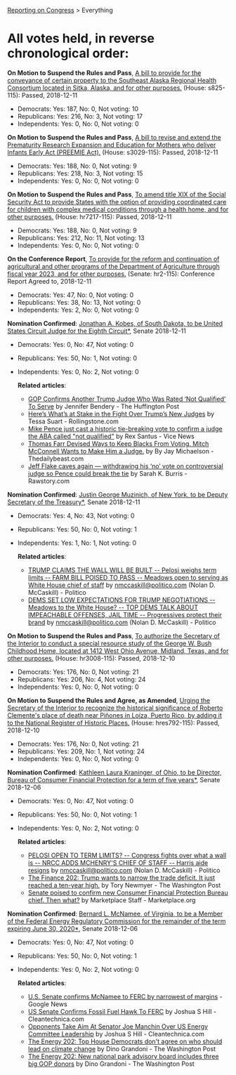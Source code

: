 [Reporting on Congress](index.md) &gt; Everything

All votes held, in reverse chronological order:
============================================== 

**On Motion to Suspend the Rules and Pass**, [A bill to provide for the conveyance of certain property to the Southeast Alaska Regional Health Consortium located in Sitka, Alaska, and for other purposes.](http://clerk.house.gov/evs/2018/roll430.xml) (House: s825-115): Passed, 2018-12-11
* Democrats: Yes: 187, No: 0, Not voting: 10
* Republicans: Yes: 216, No: 3, Not voting: 17
* Independents: Yes: 0, No: 0, Not voting: 0

**On Motion to Suspend the Rules and Pass**, [A bill to revise and extend the Prematurity Research Expansion and Education for Mothers who deliver Infants Early Act (PREEMIE Act).](http://clerk.house.gov/evs/2018/roll429.xml) (House: s3029-115): Passed, 2018-12-11
* Democrats: Yes: 188, No: 0, Not voting: 9
* Republicans: Yes: 218, No: 3, Not voting: 15
* Independents: Yes: 0, No: 0, Not voting: 0

**On Motion to Suspend the Rules and Pass**, [To amend title XIX of the Social Security Act to provide States with the option of providing coordinated care for children with complex medical conditions through a health home, and for other purposes.](http://clerk.house.gov/evs/2018/roll428.xml) (House: hr7217-115): Passed, 2018-12-11
* Democrats: Yes: 188, No: 0, Not voting: 9
* Republicans: Yes: 212, No: 11, Not voting: 13
* Independents: Yes: 0, No: 0, Not voting: 0

**On the Conference Report**, [To provide for the reform and continuation of agricultural and other programs of the Department of Agriculture through fiscal year 2023, and for other purposes.](https://www.senate.gov/legislative/LIS/roll_call_lists/roll_call_vote_cfm.cfm?congress=115&session=2&vote=00259) (Senate: hr2-115): Conference Report Agreed to, 2018-12-11
* Democrats: Yes: 47, No: 0, Not voting: 0
* Republicans: Yes: 38, No: 13, Not voting: 0
* Independents: Yes: 2, No: 0, Not voting: 0

**Nomination Confirmed**: [Jonathan A. Kobes, of South Dakota, to be United States Circuit Judge for the Eighth Circuit*](https://www.senate.gov/legislative/LIS/roll_call_lists/roll_call_vote_cfm.cfm?congress=115&session=2&vote=00258), Senate 2018-12-11
* Democrats: Yes: 0, No: 47, Not voting: 0
* Republicans: Yes: 50, No: 1, Not voting: 0
* Independents: Yes: 0, No: 2, Not voting: 0

	**Related articles**:
	* [GOP Confirms Another Trump Judge Who Was Rated ‘Not Qualified’ To Serve](https://www.huffingtonpost.com/entry/republicans-confirm-trump-judge-not-qualified_us_5c0fff13e4b0ac5371797422) by Jennifer Bendery - The Huffington Post
	* [Here’s What’s at Stake in the Fight Over Trump’s New Judges](https://www.rollingstone.com/politics/politics-news/trump-judicial-appointments-759956/) by Tessa Suart - Rollingstone.com
	* [Mike Pence just cast a historic tie-breaking vote to confirm a judge the ABA called "not qualified"](https://news.vice.com/en_us/article/qvqx5x/mike-pence-just-cast-a-historic-tie-breaking-vote-to-confirm-a-judge-the-aba-called-not-qualified) by Rex Santus - Vice News
	* [Thomas Farr Devised Ways to Keep Blacks From Voting. Mitch McConnell Wants to Make Him a Judge.](https://www.thedailybeast.com/thomas-farr-devised-ways-to-keep-blacks-from-voting-mitch-mcconnell-wants-to-make-him-a-judge) by By Jay Michaelson - Thedailybeast.com
	* [Jeff Flake caves again — withdrawing his ‘no’ vote on controversial judge so Pence could break the tie](https://www.rawstory.com/2018/11/jeff-flake-caves-withdrawing-no-vote-controversial-judge-pence-break-tie/) by Sarah K. Burris - Rawstory.com

**Nomination Confirmed**: [Justin George Muzinich, of New York, to be Deputy Secretary of the Treasury*](https://www.senate.gov/legislative/LIS/roll_call_lists/roll_call_vote_cfm.cfm?congress=115&session=2&vote=00257), Senate 2018-12-11
* Democrats: Yes: 4, No: 43, Not voting: 0
* Republicans: Yes: 50, No: 0, Not voting: 1
* Independents: Yes: 1, No: 1, Not voting: 0

	**Related articles**:
	* [TRUMP CLAIMS THE WALL WILL BE BUILT -- Pelosi weighs term limits -- FARM BILL POISED TO PASS -- Meadows open to serving as White House chief of staff](https://www.politico.com/newsletters/huddle/2018/12/11/trump-claims-the-wall-will-be-built-pelosi-weighs-term-limits-farm-bill-poised-to-pass-meadows-open-to-serving-as-white-house-chief-of-staff-361083) by nmccaskill@politico.com (Nolan D. McCaskill) - Politico
	* [DEMS SET LOW EXPECTATIONS FOR TRUMP NEGOTIATIONS -- Meadows to the White House? -- TOP DEMS TALK ABOUT IMPEACHABLE OFFENSES, JAIL TIME -- Progressives protect their brand](https://www.politico.com/newsletters/huddle/2018/12/10/dems-set-low-expectations-for-trump-negotiations-meadows-to-the-white-house-top-dems-talk-about-impeachable-offenses-jail-time-progressives-protect-their-brand-359949) by nmccaskill@politico.com (Nolan D. McCaskill) - Politico

**On Motion to Suspend the Rules and Pass**, [To authorize the Secretary of the Interior to conduct a special resource study of the George W. Bush Childhood Home, located at 1412 West Ohio Avenue, Midland, Texas, and for other purposes.](http://clerk.house.gov/evs/2018/roll427.xml) (House: hr3008-115): Passed, 2018-12-10
* Democrats: Yes: 176, No: 0, Not voting: 21
* Republicans: Yes: 206, No: 4, Not voting: 24
* Independents: Yes: 0, No: 0, Not voting: 0

**On Motion to Suspend the Rules and Agree, as Amended**, [Urging the Secretary of the Interior to recognize the historical significance of Roberto Clemente's place of death near Piñones in Loíza, Puerto Rico, by adding it to the National Register of Historic Places.](http://clerk.house.gov/evs/2018/roll426.xml) (House: hres792-115): Passed, 2018-12-10
* Democrats: Yes: 176, No: 0, Not voting: 21
* Republicans: Yes: 209, No: 1, Not voting: 24
* Independents: Yes: 0, No: 0, Not voting: 0

**Nomination Confirmed**: [Kathleen Laura Kraninger, of Ohio, to be Director, Bureau of Consumer Financial Protection for a term of five years*](https://www.senate.gov/legislative/LIS/roll_call_lists/roll_call_vote_cfm.cfm?congress=115&session=2&vote=00255), Senate 2018-12-06
* Democrats: Yes: 0, No: 47, Not voting: 0
* Republicans: Yes: 50, No: 0, Not voting: 1
* Independents: Yes: 0, No: 2, Not voting: 0

	**Related articles**:
	* [PELOSI OPEN TO TERM LIMITS? -- Congress fights over what a wall is -- NRCC ADDS MCHENRY'S CHIEF OF STAFF -- Harris aide resigns](https://www.politico.com/newsletters/huddle/2018/12/06/pelosi-open-to-term-limits-congress-fights-over-what-a-wall-is-nrcc-adds-mchenrys-chief-of-staff-harris-aide-resigns-358688) by nmccaskill@politico.com (Nolan D. McCaskill) - Politico
	* [The Finance 202: Trump wants to narrow the trade deficit. It just reached a ten-year high.](https://www.washingtonpost.com/news/powerpost/paloma/the-finance-202/2018/12/07/the-finance-202-trump-wants-to-narrow-the-trade-deficit-it-just-reached-a-ten-year-high/5c09931e1b326b67caba2b36/) by Tory Newmyer - The Washington Post
	* [Senate poised to confirm new Consumer Financial Protection Bureau chief. Then what?](https://www.marketplace.org/2018/12/03/your-money/senate-poised-confirm-new-consumer-financial-protection-bureau-chief-then-what) by Marketplace Staff - Marketplace.org

**Nomination Confirmed**: [Bernard L. McNamee, of Virginia, to be a Member of the Federal Energy Regulatory Commission for the remainder of the term expiring June 30, 2020*](https://www.senate.gov/legislative/LIS/roll_call_lists/roll_call_vote_cfm.cfm?congress=115&session=2&vote=00254), Senate 2018-12-06
* Democrats: Yes: 0, No: 47, Not voting: 0
* Republicans: Yes: 50, No: 0, Not voting: 1
* Independents: Yes: 0, No: 2, Not voting: 0

	**Related articles**:
	* [U.S. Senate confirms McNamee to FERC by narrowest of margins](http://feedproxy.google.com/~r/RenewableEnergyNewsRssFeed/~3/0pAXAz2rvTA/u-s-senate-confirms-mcnamee-to-ferc-by-narrowest-of-margins.html) - Google News
	* [US Senate Confirms Fossil Fuel Hawk To FERC](https://cleantechnica.com/2018/12/07/us-senate-confirms-fossil-fuel-hawk-to-ferc/) by Joshua S Hill - Cleantechnica.com
	* [Opponents Take Aim At Senator Joe Manchin Over US Energy Committee Leadership](https://cleantechnica.com/2018/12/06/opponents-take-aim-at-senator-joe-manchin-over-us-energy-committee-leadership/) by Joshua S Hill - Cleantechnica.com
	* [The Energy 202: Top House Democrats don't agree on who should lead on climate change](https://www.washingtonpost.com/news/powerpost/paloma/the-energy-202/2018/11/15/the-energy-202-top-house-democrats-don-t-agree-on-who-should-lead-on-climate-change/5becc9f91b326b392905483c/) by Dino Grandoni - The Washington Post
	* [The Energy 202: New national park advisory board includes three big GOP donors](https://www.washingtonpost.com/news/powerpost/paloma/the-energy-202/2018/12/07/the-energy-202-new-national-park-advisory-board-includes-three-big-gop-donors/5c0990891b326b67caba2b35/) by Dino Grandoni - The Washington Post

